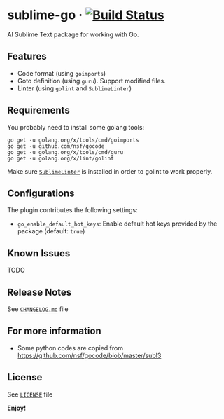 # sublime-go &middot; [![Build Status](https://travis-ci.org/bongnv/sublime-go.svg?branch=master)](https://travis-ci.org/bongnv/sublime-go)
Al Sublime Text package for working with Go.

## Features
- Code format (using `goimports`)
- Goto definition (using `guru`). Support modified files.
- Linter (using `golint` and `SublimeLinter`)

## Requirements

You probably need to install some golang tools:
```shell
go get -u golang.org/x/tools/cmd/goimports
go get -u github.com/nsf/gocode
go get -u golang.org/x/tools/cmd/guru
go get -u golang.org/x/lint/golint
```

Make sure [`SublimeLinter`](http://www.sublimelinter.com/en/stable/) is installed in order to golint to work properly.

## Configurations

The plugin contributes the following settings:
- `go_enable_default_hot_keys`: Enable default hot keys provided by the package (default: `true`)

## Known Issues

TODO

## Release Notes

See [`CHANGELOG.md`](CHANGELOG.md) file

## For more information

* Some python codes are copied from https://github.com/nsf/gocode/blob/master/subl3

## License
See [`LICENSE`](LICENSE) file

**Enjoy!**
